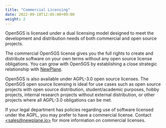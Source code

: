 ```yaml
---
title: "Commercial Licensing"
date: 2022-09-10T12:05:00+09:00
weight: 2
---
```



Open5GS is licensed under a dual licensing model designed to meet the development and distribution needs of both commercial and open source projects.

The commercial Open5GS license gives you the full rights to create and distribute software on your own terms without any open source license obligations. You can grow with Open5GS by establishing a close strategic relationship with [NewPlane](https://newplane.io).

Open5GS is also available under AGPL-3.0 open source licenses. The Open5GS open source licensing is ideal for use cases such as open source projects with open source distribution, student/academic purposes, hobby projects, internal research projects without external distribution, or other projects where all AGPL-3.0 obligations can be met.

If your legal department has policies regarding use of software licensed under the AGPL, you may prefer to have a commercial license. Contact [\<sales@newplane.io\>](mailto:sales@newplane.io) for more information on commercial licenses.
